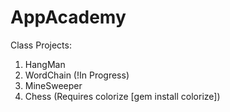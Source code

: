 AppAcademy
==========

Class Projects:

1. HangMan
2. WordChain (!In Progress)
3. MineSweeper
4. Chess (Requires colorize [gem install colorize])
